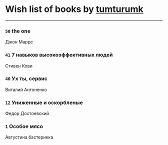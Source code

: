 # Wish list of books by [tumturumk](http://vk.com/id135685382)
---

### `50` the one
Джон Маррс

### `41` 7 навыков высокоэффективных людей
Стивен Кови

### `40` Ух ты, сервис
Виталий Антоненко

### `12` Униженные и оскорбленые
Федор Достоевский

### `1` Особое мясо
Августина бастерикка

